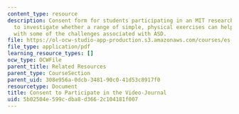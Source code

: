```yaml
---
content_type: resource
description: Consent form for students participating in an MIT research study designed
  to investigate whether a range of simple, physical exercises can help MIT students
  with some of the challenges associated with ASD.
file: https://ol-ocw-studio-app-production.s3.amazonaws.com/courses/es-s71-increasing-your-physical-intelligence-enhancing-your-social-smarts-spring-2014/5b02504e599cdba8d3662c104181f007_MITES_S71S14_cons_video.pdf
file_type: application/pdf
learning_resource_types: []
ocw_type: OCWFile
parent_title: Related Resources
parent_type: CourseSection
parent_uid: 308e956a-0dcb-3481-90c0-41d53c8917f0
resourcetype: Document
title: Consent to Participate in the Video-Journal
uid: 5b02504e-599c-dba8-d366-2c104181f007
---
```

